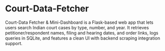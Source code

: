 # Court-Data-Fetcher
Court-Data Fetcher &amp; Mini-Dashboard is a Flask-based web app that lets users search Indian court cases by type, number, and year. It retrieves petitioner/respondent names, filing and hearing dates, and order links, logs queries in SQLite, and features a clean UI with backend scraping integration support.
